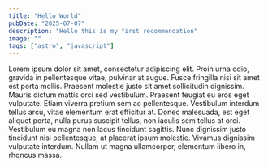 ```yaml
---
title: "Hello World"
pubDate: "2025-07-07"
description: "Hello this is my first recommendation"
image: ""
tags: ["astro", "javascript"]
---
```


Lorem ipsum dolor sit amet, consectetur adipiscing elit. Proin urna odio, gravida in pellentesque vitae, pulvinar at augue. Fusce fringilla nisi sit amet est porta mollis. Praesent molestie justo sit amet sollicitudin dignissim. Mauris dictum mattis orci sed vestibulum. Praesent feugiat eu eros eget vulputate. Etiam viverra pretium sem ac pellentesque. Vestibulum interdum tellus arcu, vitae elementum erat efficitur at. Donec malesuada, est eget aliquet porta, nulla purus suscipit tellus, non iaculis sem tellus at orci. Vestibulum eu magna non lacus tincidunt sagittis. Nunc dignissim justo tincidunt nisi pellentesque, at placerat ipsum molestie. Vivamus dignissim vulputate interdum. Nullam ut magna ullamcorper, elementum libero in, rhoncus massa.